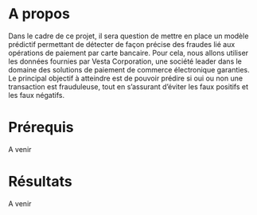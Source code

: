 # A propos

Dans le cadre de ce projet, il sera question de mettre en place un modèle prédictif permettant de détecter de façon précise des fraudes lié aux opérations de paiement par carte bancaire. Pour cela, nous allons utiliser les données fournies par Vesta Corporation, une société leader dans le domaine des solutions de paiement de commerce électronique garanties. Le principal objectif à atteindre est de pouvoir prédire si oui ou non une transaction est frauduleuse, tout en s’assurant d’éviter les faux positifs et les faux négatifs. 

# Prérequis

A venir


# Résultats

A venir
